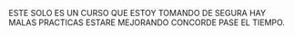 ESTE SOLO ES UN CURSO QUE ESTOY TOMANDO DE SEGURA HAY MALAS PRACTICAS
ESTARE MEJORANDO CONCORDE PASE EL TIEMPO.
